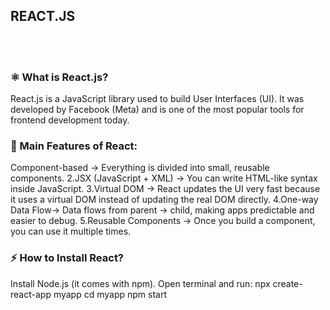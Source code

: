 <h2>REACT.JS</h2> <br><br>

<h3><b>⚛️ What is React.js?</b></h3>
React.js is a JavaScript library used to build User Interfaces (UI).
It was developed by Facebook (Meta) and is one of the most popular tools for frontend development today.

<h3><b>🚀 Main Features of React: </b></h3>
Component-based → Everything is divided into small, reusable components.
2.JSX (JavaScript + XML) → You can write HTML-like syntax inside JavaScript.
3.Virtual DOM → React updates the UI very fast because it uses a virtual DOM instead of updating the real DOM directly.
4.One-way Data Flow→ Data flows from parent → child, making apps predictable and easier to debug.
5.Reusable Components → Once you build a component, you can use it multiple times.

<h3><b>⚡ How to Install React?</b></h3>
Install Node.js (it comes with npm).
Open terminal and run:
npx create-react-app myapp
cd myapp
npm start
